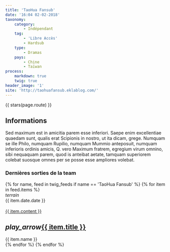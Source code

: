 ```yaml
---
title: 'TaoHua Fansub'
date: '16:04 02-02-2018'
taxonomy:
    category:
        - Indépendant
    tag:
        - 'Libre Accès'
        - Hardsub
    type:
        - Dramas
    pays:
        - Chine
        - Taïwan
process:
    markdown: true
    twig: true
header_image: '1'
site: 'http://taohuafansub.eklablog.com/'
---
```


{{ stars(page.route) }}

<h2>Informations</h2>

Sed maximum est in amicitia parem esse inferiori. Saepe enim excellentiae quaedam sunt, qualis erat Scipionis in nostro, ut ita dicam, grege. Numquam se ille Philo, numquam Rupilio, numquam Mummio anteposuit, numquam inferioris ordinis amicis, Q. vero Maximum fratrem, egregium virum omnino, sibi nequaquam parem, quod is anteibat aetate, tamquam superiorem colebat suosque omnes per se posse esse ampliores volebat.


<h3>Dernières sorties de la team</h3>



<div class="row">
{% for name, feed in twig_feeds if name == 'TaoHua Fansub' %}
{% for item in feed.items %}
<div class="col s12 m6 l4 xl3">
<div class="card">
<span class="top-icon"><i class="material-icons">terrain</i></span>
<div class="rssincl-itemdate">{{ item.date.date }}</div><br>
<a href="{{ item.url }}" target="_blank"><div class="item-image">{{ item.content }}</div></a>
 <h2 class="truncate"><i class="tiny material-icons">play_arrow</i><a href="{{ item.url }}" target="_blank">{{ item.title }}</a></h2>
<div class="rssincl-itemfeedtitle">{{ item.name }}</div>
</div>
</div>
{% endfor %}
{% endfor %}
</div>